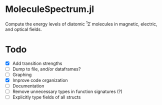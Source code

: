 # MoleculeSpectrum.jl

Compute the energy levels of diatomic ${}^{1} \Sigma$ molecules in magnetic, electric, and optical fields.

# Todo
- [x] Add transition strengths
- [ ] Dump to file, and/or dataframes?
- [ ] Graphing
- [x] Improve code organization
- [ ] Documentation
- [ ] Remove unnecessary types in function signatures (?)
- [ ] Explicitly type fields of all structs